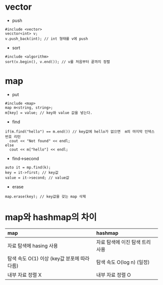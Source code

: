 # vector
- push
```
#include <vector>
vecctor<int> v;
v.push_back(int); // int 형태를 v에 push
```
- sort
```
#include <algorithm>
sort(v.begin(), v.end()); // v를 처음부터 끝까지 정렬
```

# map
- put
```
#include <map>
map m<string, string>;
m[key] = value; // key와 value 값을 넣는다.
```
- find
```
if(m.find("hello") == m.end()) // key값에 hello가 없으면  m의 마지막 인덱스 번호 리턴
  cout << "Not found" << endl;
else
  cout << m["hello"] << endl;
```
- find->second
```
auto it = mp.find(k);
key = it->first; // key값
value = it->second; // value값
```
- erase
```
map.erase(key); // key값을 갖는 map 삭제
```
# map와 hashmap의 차이
| map | hashmap |
| :------------------- | :------------------- |
| 자료 탐색에 hasing 사용 | 자료 탐색에 이진 탐색 트리 사용 |
|탐색 속도 O(1) 이상 (key값 분포에 따라 다름)  | 탐색 속도 O(log n) (일정)  |
| 내부 자료 정렬 X  | 내부 자료 정렬 O |
